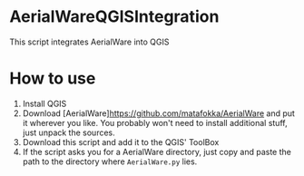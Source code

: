 # AerialWareQGISIntegration
This script integrates AerialWare into QGIS

# How to use
1. Install QGIS
1. Download [AerialWare]https://github.com/matafokka/AerialWare and put it wherever you like. You probably won't need to install additional stuff, just unpack the sources.
1. Download this script and add it to the QGIS' ToolBox
1. If the script asks you for a AerialWare directory, just copy and paste the path to the directory where `AerialWare.py` lies.
